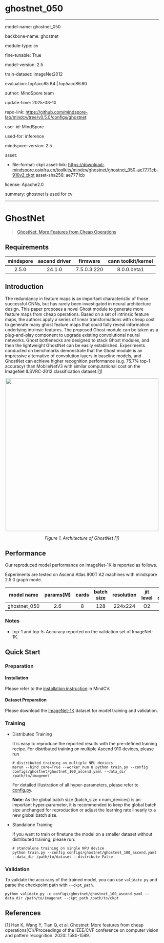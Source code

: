 # ghostnet_050

---

model-name: ghostnet_050

backbone-name: ghostnet

module-type: cv

fine-tunable: True

model-version: 2.5

train-dataset: ImageNet2012

evaluation: top1acc65.84 | top5acc86.60

author: MindSpore team

update-time: 2025-03-10

repo-link: <https://github.com/mindspore-lab/mindcv/tree/v0.5.0/configs/ghostnet>

user-id: MindSpore

used-for: inference

mindspore-version: 2.5

asset:

- file-format: ckpt
  asset-link: <https://download-mindspore.osinfra.cn/toolkits/mindcv/ghostnet/ghostnet_050-ae7771cb-910v2.ckpt>
  asset-sha256: ae7771cb

license: Apache2.0

summary: ghostnet is used for cv

---

# GhostNet

> [GhostNet: More Features from Cheap Operations](https://arxiv.org/abs/1911.11907)

## Requirements

| mindspore | ascend driver |  firmware   | cann toolkit/kernel |
| :-------: | :-----------: | :---------: | :-----------------: |
|   2.5.0   |    24.1.0     | 7.5.0.3.220 |     8.0.0.beta1     |

## Introduction

The redundancy in feature maps is an important characteristic of those successful CNNs, but has rarely been
investigated in neural architecture design. This paper proposes a novel Ghost module to generate more feature maps from
cheap operations. Based on a set of intrinsic feature maps, the authors apply a series of linear transformations with
cheap cost to generate many ghost feature maps that could fully reveal information underlying intrinsic features. The
proposed Ghost module can be taken as a plug-and-play component to upgrade existing convolutional neural networks.
Ghost bottlenecks are designed to stack Ghost modules, and then the lightweight GhostNet can be easily
established. Experiments conducted on benchmarks demonstrate that the Ghost module is an impressive alternative of
convolution layers in baseline models, and GhostNet can achieve higher recognition performance (e.g. 75.7% top-1
accuracy) than MobileNetV3 with similar computational cost on the ImageNet ILSVRC-2012 classification
dataset.[[1](#references)]

<p align="center">
  <img src="https://user-images.githubusercontent.com/53842165/230816651-8466df07-dddc-4a42-9a2d-743e8f2fdad3.png" width=500 />
</p>
<p align="center">
  <em>Figure 1. Architecture of GhostNet [<a href="#references">1</a>] </em>
</p>

## Performance

Our reproduced model performance on ImageNet-1K is reported as follows.

Experiments are tested on Ascend Atlas 800T A2 machines with mindspore 2.5.0 graph mode.

|   model name    | params(M) | cards |  batch size  |  resolution  |  jit level  |  graph compile  |  ms/step  |   img/s   |  acc@top1  |  acc@top5  |                                               recipe                                               |                                                  weight                                                   |
|:---------------:|:---------:|:-----:|:------------:|:------------:|:-----------:|:---------------:|:---------:|:---------:|:----------:|:----------:|:--------------------------------------------------------------------------------------------------:|:---------------------------------------------------------------------------------------------------------:|
|  ghostnet_050   |    2.6    |   8   | 128        | 224x224    | O2        | 125s          | 201.46  | 5082.89 | 65.93    | 86.65    | [yaml](https://github.com/mindspore-lab/mindcv/blob/main/configs/ghostnet/ghostnet_050_ascend.yaml)   | [weights](https://download-mindspore.osinfra.cn/toolkits/mindcv/ghostnet/ghostnet_050-ae7771cb-910v2.ckpt)   |

### Notes

- top-1 and top-5: Accuracy reported on the validation set of ImageNet-1K.

## Quick Start

### Preparation

#### Installation

Please refer to the [installation instruction](https://mindspore-lab.github.io/mindcv/installation/) in MindCV.

#### Dataset Preparation

Please download the [ImageNet-1K](https://www.image-net.org/challenges/LSVRC/2012/index.php) dataset for model training and validation.

### Training

- Distributed Training

  It is easy to reproduce the reported results with the pre-defined training recipe. For distributed training on multiple Ascend 910 devices, please run

  ```shell
  # distributed training on multiple NPU devices
  msrun --bind_core=True --worker_num 8 python train.py --config configs/ghostnet/ghostnet_100_ascend.yaml --data_dir /path/to/imagenet
  ```

  For detailed illustration of all hyper-parameters, please refer to [config.py](https://github.com/mindspore-lab/mindcv/blob/main/config.py).

  **Note:** As the global batch size (batch_size x num_devices) is an important hyper-parameter, it is recommended to keep the global batch size unchanged for reproduction or adjust the learning rate linearly to a new global batch size.

- Standalone Training

  If you want to train or finetune the model on a smaller dataset without distributed training, please run:

  ```shell
  # standalone training on single NPU device
  python train.py --config configs/ghostnet/ghostnet_100_ascend.yaml --data_dir /path/to/dataset --distribute False
  ```

### Validation

To validate the accuracy of the trained model, you can use `validate.py` and parse the checkpoint path with `--ckpt_path`.

```shell
python validate.py -c configs/ghostnet/ghostnet_100_ascend.yaml --data_dir /path/to/imagenet --ckpt_path /path/to/ckpt
```

## References

[1] Han K, Wang Y, Tian Q, et al. Ghostnet: More features from cheap operations[C]//Proceedings of the IEEE/CVF conference on computer vision and pattern recognition. 2020: 1580-1589.
